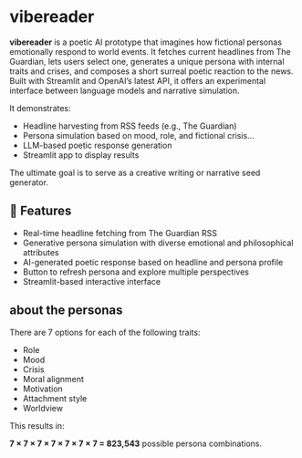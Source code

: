# vibereader

**vibereader** is a poetic AI prototype that imagines how fictional personas emotionally respond to world events. It fetches current headlines from The Guardian, lets users select one, generates a unique persona with internal traits and crises, and composes a short surreal poetic reaction to the news. Built with Streamlit and OpenAI’s latest API, it offers an experimental interface between language models and narrative simulation.

It demonstrates:
- Headline harvesting from RSS feeds (e.g., The Guardian)
- Persona simulation based on mood, role, and fictional crisis...
- LLM-based poetic response generation
- Streamlit app to display results

The ultimate goal is to serve as a creative writing or narrative seed generator.

## 🧪 Features

- Real-time headline fetching from The Guardian RSS
- Generative persona simulation with diverse emotional and philosophical attributes
- AI-generated poetic response based on headline and persona profile
- Button to refresh persona and explore multiple perspectives
- Streamlit-based interactive interface

## about the personas

There are 7 options for each of the following traits:

- Role
- Mood
- Crisis
- Moral alignment
- Motivation
- Attachment style
- Worldview

This results in:

**7 × 7 × 7 × 7 × 7 × 7 × 7 = 823,543** possible persona combinations.